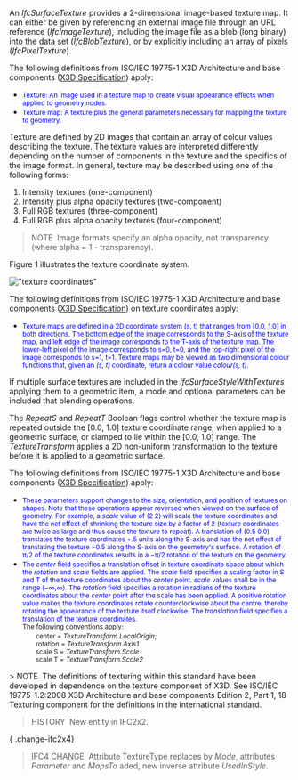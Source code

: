 An _IfcSurfaceTexture_ provides a 2-dimensional image-based texture map. It can either be given by referencing an external image file through an URL reference (_IfcImageTexture_), including the image file as a blob (long binary) into the data set (_IfcBlobTexture_), or by explicitly including an array of pixels (_IfcPixelTexture_).

The following definitions from ISO/IEC 19775-1 X3D Architecture and base components ([X3D Specification](http://www.web3d.org/x3d/specifications/)) apply:

<ul>
<li><span style="font-size:smaller;color:blue">Texture: An image
used in a texture map to create visual appearance effects when
applied to geometry nodes.</span></li>
<li><span style="font-size:smaller;color:blue">Texture map: A
texture plus the general parameters necessary for mapping the
texture to geometry.</span></li>
</ul>
Texture are defined by 2D images that contain an array of colour values describing the texture. The texture values are interpreted differently depending on the number of components in the texture and the specifics of the image format. In general, texture may be described using one of the following forms:

1. Intensity textures (one-component)
2. Intensity plus alpha opacity textures (two-component)
3. Full RGB textures (three-component)
4. Full RGB plus alpha opacity textures (four-component)

> NOTE&nbsp; Image formats specify an alpha opacity, not transparency (where alpha = 1 - transparency).
> 


Figure 1 illustrates the texture coordinate system.

!["texture coordinates"](../../../../../../figures/ifcsurfacetexture_fig-1.png "Figure 1 &mdash; Surface texture coordinates")

The following definitions from ISO/IEC 19775-1 X3D Architecture and base components ([X3D Specification](http://www.web3d.org/x3d/specifications/)) on texture coordinates apply:

* <span style="font-size:smaller;color:blue">Texture maps are defined in a 2D coordinate system (s,&nbsp;t) that ranges from [0.0, 1.0] in both directions. The bottom edge of the image corresponds to the S-axis of the texture map, and left edge of the image corresponds to the T-axis of the texture map. The lower-left pixel of the image corresponds to s=0, t=0, and the top-right pixel of the image corresponds to s=1, t=1. Texture maps may be viewed as two dimensional colour functions that, given an <em>(s,&nbsp;t)</em> coordinate, return a colour value <em>colour(s,&nbsp;t)</em>.</span>

If multiple surface textures are included in the _IfcSurfaceStyleWithTextures_ applying them to a geometric item, a mode and optional parameters can be included that blending operations.

The _RepeatS_ and _RepeatT_ Boolean flags control whether the texture map is repeated outside the [0.0, 1.0] texture coordinate range, when applied to a geometric surface, or clamped to lie within the [0.0, 1.0] range. The _TextureTransform_ applies a 2D non-uniform transformation to the texture before it is applied to a geometric surface.

The following definitions from ISO/IEC 19775-1 X3D Architecture and base components ([X3D Specification](http://www.web3d.org/x3d/specifications/)) apply:

<ul>
<li><span style="font-size:smaller;color:blue">These parameters
support changes to the size, orientation, and position of textures
on shapes. Note that these operations appear reversed when viewed
on the surface of geometry. For example, a <em>scale</em> value of (2
2) will scale the texture coordinates and have the net effect of
shrinking the texture size by a factor of 2 (texture coordinates
are twice as large and thus cause the texture to repeat). A
translation of (0.5 0.0) translates the texture coordinates +.5
units along the S-axis and has the net effect of translating the
texture &minus;0.5 along the S-axis on the geometry's surface. A
rotation of &pi;/2 of the texture coordinates results in a
&minus;&pi;/2 rotation of the texture on the geometry.</span></li>
<li><span style="font-size:smaller;color:blue">The <em>center</em>
field specifies a translation offset in texture coordinate space
about which the <em>rotation</em> and <em>scale</em> fields are
applied. The <em>scale</em> field specifies a scaling factor in S and
T of the texture coordinates about the <em>center</em> point.
<em>scale</em> values shall be in the range (&minus;&infin;,&infin;).
The <em>rotation</em> field specifies a rotation in radians of the
texture coordinates about the <em>center</em> point after the scale
has been applied. A positive rotation value makes the texture
coordinates rotate counterclockwise about the centre, thereby
rotating the appearance of the texture itself clockwise. The
<em>translation</em> field specifies a translation of the texture
coordinates.</span><br>
<span style="font-size:smaller">The following conventions
apply:</span>
<ul>
<li style="list-style-type:none"><span style="font-size:smaller">center =
<em>TextureTransform.LocalOrigin</em>;<br>
rotation = <em>TextureTransform.Axis1</em><br>
scale S = <em>TextureTransform.Scale</em><br>
scale T = <em>TextureTransform.Scale2</em></span></li>
</ul>
</li>
</ul>
> NOTE&nbsp; The definitions of texturing within this standard have been developed in dependence on the texture component of X3D. See ISO/IEC 19775-1.2:2008 X3D Architecture and base components Edition 2, Part 1, 18 Texturing component for the definitions in the international standard.

> HISTORY&nbsp; New entity in IFC2x2.

{ .change-ifc2x4}
> IFC4 CHANGE&nbsp; Attribute TextureType replaces by _Mode_, attributes _Parameter_ and _MapsTo_ aded, new inverse attribute _UsedInStyle_.
